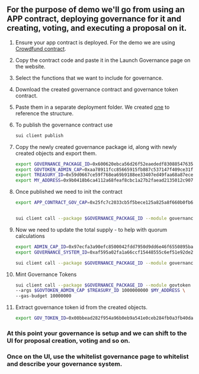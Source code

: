 ## For the purpose of demo we'll go from using an APP contract, deploying governance for it and creating, voting, and executing a proposal on it.

1. Ensure your app contract is deployed. For the demo we are using [Crowdfund contract](../contracts/crowdfund/).

2. Copy the contract code and paste it in the Launch Governance page on the website.

3. Select the functions that we want to include for governance.

4. Download the created governance contract and governance token contract.

5. Paste them in a separate deployment folder. We created [one](../contracts/demo-2-crowdfund/) to reference the structure.

6. To publish the governance contract use

   ```bash
   sui client publish
   ```

7. Copy the newly created governance package id, along with newly created objects and export them.

   ```bash
   export GOVERNANCE_PACKAGE_ID=0x600620ebca56d26f52eaededf83088547635de4ea378519cceeea60f0cd1c2bd
   export GOVTOKEN_ADMIN_CAP=0xaa78911fcc85665915fb887c537147f409ce31fcbf531dd89c7e9bb906553776
   export TREASURY_ID=0x59d0667ce59f768ea69b9188ee33407ed49faa68a87ece26764d42bf0cf759f3
   export MY_ADDRESS=0x9b0418b6ca4112a68feaf8cbc1a27b2faead2135012c907b53499c469d440516
   ```

8. Once published we need to init the contract

   ```bash
   export APP_CONTRACT_GOV_CAP=0x25fc7c2033cb5f5bece125a825a8f660b0fb67232c31d54b8a118b3ce7ae2e41 # Get this from your APP contract.


   sui client call --package $GOVERNANCE_PACKAGE_ID --module governance --function initialize_governance   --args $APP_CONTRACT_GOV_CAP --gas-budget 10000000
   ```

9. Now we need to update the total supply - to help with quorum calculations

   ```bash
   export ADMIN_CAP_ID=0x97ecfa3a90efc8500042fdd7950d9dd6e46f6550895ba900b835d63673789086
   export GOVERNANCE_SYSTEM_ID=0xaf595a02fa1a66ccf15448555c6ef51e92de2b731ff40ee64b6f2c4284baa44c

   sui client call --package $GOVERNANCE_PACKAGE_ID --module governance --function update_total_supply   --args $ADMIN_CAP_ID $GOVERNANCE_SYSTEM_ID 10000000000   --gas-budget 10000000
   ```

10. Mint Governance Tokens

    ```bash
    sui client call --package $GOVERNANCE_PACKAGE_ID --module govtoken --function mint_coins \
    --args $GOVTOKEN_ADMIN_CAP $TREASURY_ID 1000000000 $MY_ADDRESS \
    --gas-budget 10000000
    ```

11. Extract governance token id from the created objects.


    ```bash
    export GOV_TOKEN_ID=0x00bbead282f954a96b0eb9a541e0ceb284fb0a3fb40da1aa1a33e564f146255d
    ```

### At this point your governance is setup and we can shift to the UI for proposal creation, voting and so on.

### Once on the UI, use the whitelist governance page to whitelist and describe your governance system.

